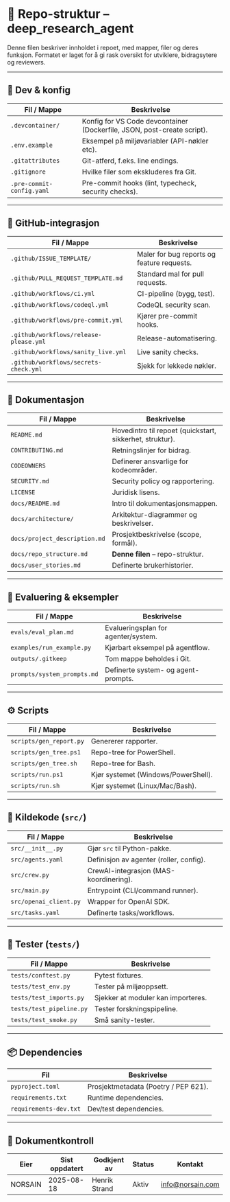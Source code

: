# 📂 Repo-struktur – deep_research_agent

Denne filen beskriver innholdet i repoet, med mapper, filer og deres funksjon.
Formatet er laget for å gi rask oversikt for utviklere, bidragsytere og reviewers.

---

## 🔧 Dev & konfig

| Fil / Mappe                     | Beskrivelse |
|---------------------------------|-------------|
| `.devcontainer/`                | Konfig for VS Code devcontainer (Dockerfile, JSON, post-create script). |
| `.env.example`                  | Eksempel på miljøvariabler (API-nøkler etc). |
| `.gitattributes`                | Git-atferd, f.eks. line endings. |
| `.gitignore`                    | Hvilke filer som ekskluderes fra Git. |
| `.pre-commit-config.yaml`       | Pre-commit hooks (lint, typecheck, security checks). |

---

## 🔐 GitHub-integrasjon

| Fil / Mappe                          | Beskrivelse |
|--------------------------------------|-------------|
| `.github/ISSUE_TEMPLATE/`            | Maler for bug reports og feature requests. |
| `.github/PULL_REQUEST_TEMPLATE.md`   | Standard mal for pull requests. |
| `.github/workflows/ci.yml`           | CI-pipeline (bygg, test). |
| `.github/workflows/codeql.yml`       | CodeQL security scan. |
| `.github/workflows/pre-commit.yml`   | Kjører pre-commit hooks. |
| `.github/workflows/release-please.yml` | Release-automatisering. |
| `.github/workflows/sanity_live.yml`  | Live sanity checks. |
| `.github/workflows/secrets-check.yml` | Sjekk for lekkede nøkler. |

---

## 📜 Dokumentasjon

| Fil / Mappe                         | Beskrivelse |
|-------------------------------------|-------------|
| `README.md`                         | Hovedintro til repoet (quickstart, sikkerhet, struktur). |
| `CONTRIBUTING.md`                   | Retningslinjer for bidrag. |
| `CODEOWNERS`                        | Definerer ansvarlige for kodeområder. |
| `SECURITY.md`                       | Security policy og rapportering. |
| `LICENSE`                           | Juridisk lisens. |
| `docs/README.md`                    | Intro til dokumentasjonsmappen. |
| `docs/architecture/`                | Arkitektur-diagrammer og beskrivelser. |
| `docs/project_description.md`       | Prosjektbeskrivelse (scope, formål). |
| `docs/repo_structure.md`            | **Denne filen** – repo-struktur. |
| `docs/user_stories.md`              | Definerte brukerhistorier. |

---

## 🧪 Evaluering & eksempler

| Fil / Mappe                  | Beskrivelse |
|------------------------------|-------------|
| `evals/eval_plan.md`         | Evalueringsplan for agenter/system. |
| `examples/run_example.py`    | Kjørbart eksempel på agentflow. |
| `outputs/.gitkeep`           | Tom mappe beholdes i Git. |
| `prompts/system_prompts.md`  | Definerte system- og agent-prompts. |

---

## ⚙️ Scripts

| Fil / Mappe             | Beskrivelse |
|--------------------------|-------------|
| `scripts/gen_report.py`  | Genererer rapporter. |
| `scripts/gen_tree.ps1`   | Repo-tree for PowerShell. |
| `scripts/gen_tree.sh`    | Repo-tree for Bash. |
| `scripts/run.ps1`        | Kjør systemet (Windows/PowerShell). |
| `scripts/run.sh`         | Kjør systemet (Linux/Mac/Bash). |

---

## 🧠 Kildekode (`src/`)

| Fil / Mappe          | Beskrivelse |
|-----------------------|-------------|
| `src/__init__.py`     | Gjør `src` til Python-pakke. |
| `src/agents.yaml`     | Definisjon av agenter (roller, config). |
| `src/crew.py`         | CrewAI-integrasjon (MAS-koordinering). |
| `src/main.py`         | Entrypoint (CLI/command runner). |
| `src/openai_client.py` | Wrapper for OpenAI SDK. |
| `src/tasks.yaml`      | Definerte tasks/workflows. |

---

## 🧪 Tester (`tests/`)

| Fil / Mappe            | Beskrivelse |
|-------------------------|-------------|
| `tests/conftest.py`     | Pytest fixtures. |
| `tests/test_env.py`     | Tester på miljøoppsett. |
| `tests/test_imports.py` | Sjekker at moduler kan importeres. |
| `tests/test_pipeline.py`| Tester forskningspipeline. |
| `tests/test_smoke.py`   | Små sanity-tester. |

---

## 📦 Dependencies

| Fil                     | Beskrivelse |
|--------------------------|-------------|
| `pyproject.toml`         | Prosjektmetadata (Poetry / PEP 621). |
| `requirements.txt`       | Runtime dependencies. |
| `requirements-dev.txt`   | Dev/test dependencies. |

---

## 📑 Dokumentkontroll

| Eier       | Sist oppdatert | Godkjent av | Status | Kontakt |
|------------|----------------|-------------|--------|---------|
| NORSAIN    | 2025-08-18     | Henrik Strand | Aktiv | info@norsain.com |
